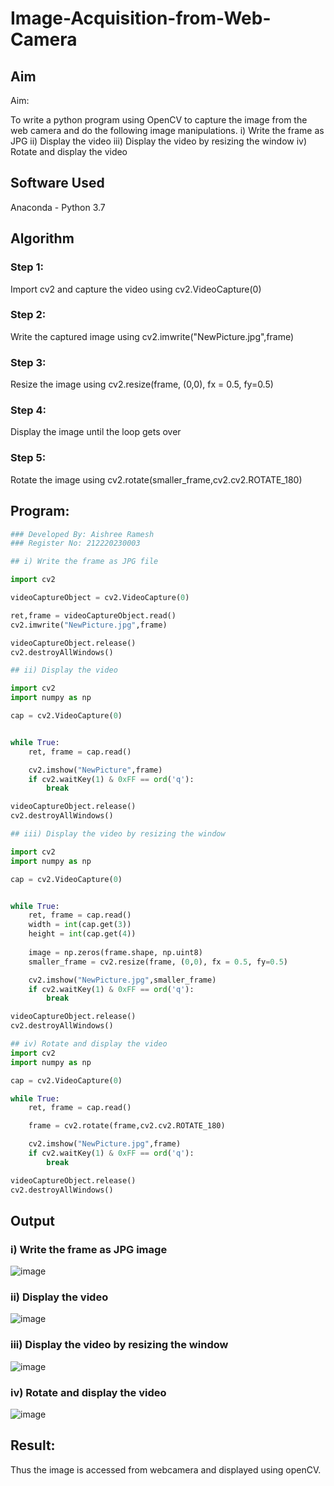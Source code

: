 # Image-Acquisition-from-Web-Camera
## Aim
 
Aim:
 
To write a python program using OpenCV to capture the image from the web camera and do the following image manipulations.
i) Write the frame as JPG 
ii) Display the video 
iii) Display the video by resizing the window
iv) Rotate and display the video

## Software Used
Anaconda - Python 3.7

## Algorithm
### Step 1:
Import cv2 and capture the video using cv2.VideoCapture(0)

### Step 2:
Write the captured image using cv2.imwrite("NewPicture.jpg",frame)

### Step 3:
Resize the image using cv2.resize(frame, (0,0), fx = 0.5, fy=0.5)

### Step 4:
Display the image until the loop gets over

### Step 5:
Rotate the image using cv2.rotate(smaller_frame,cv2.cv2.ROTATE_180)

## Program:
``` Python
### Developed By: Aishree Ramesh
### Register No: 212220230003

## i) Write the frame as JPG file

import cv2

videoCaptureObject = cv2.VideoCapture(0)

ret,frame = videoCaptureObject.read()
cv2.imwrite("NewPicture.jpg",frame)

videoCaptureObject.release()
cv2.destroyAllWindows()

## ii) Display the video

import cv2
import numpy as np

cap = cv2.VideoCapture(0)


while True:
    ret, frame = cap.read()

    cv2.imshow("NewPicture",frame)
    if cv2.waitKey(1) & 0xFF == ord('q'):
        break

videoCaptureObject.release()
cv2.destroyAllWindows()

## iii) Display the video by resizing the window

import cv2
import numpy as np

cap = cv2.VideoCapture(0)


while True:
    ret, frame = cap.read()
    width = int(cap.get(3))
    height = int(cap.get(4))
    
    image = np.zeros(frame.shape, np.uint8)
    smaller_frame = cv2.resize(frame, (0,0), fx = 0.5, fy=0.5)

    cv2.imshow("NewPicture.jpg",smaller_frame)
    if cv2.waitKey(1) & 0xFF == ord('q'):
        break

videoCaptureObject.release()
cv2.destroyAllWindows()

## iv) Rotate and display the video
import cv2
import numpy as np

cap = cv2.VideoCapture(0)

while True:
    ret, frame = cap.read()

    frame = cv2.rotate(frame,cv2.cv2.ROTATE_180)

    cv2.imshow("NewPicture.jpg",frame)
    if cv2.waitKey(1) & 0xFF == ord('q'):
        break

videoCaptureObject.release()
cv2.destroyAllWindows()


```
## Output

### i) Write the frame as JPG image
![image](https://user-images.githubusercontent.com/70213227/161396260-bfeed190-1556-4f1c-b6b5-7e8fad1e4aa9.png)


### ii) Display the video
![image](https://user-images.githubusercontent.com/70213227/161396299-cea5ee59-c701-4dfa-ab87-41b448e83429.png)


### iii) Display the video by resizing the window
![image](https://user-images.githubusercontent.com/70213227/161396345-74f19edb-51c6-4014-b29d-cbf66884b830.png)


### iv) Rotate and display the video
![image](https://user-images.githubusercontent.com/70213227/161396386-b11c71ac-8594-436e-b5bf-6686d2bfc32f.png)


## Result:
Thus the image is accessed from webcamera and displayed using openCV.

